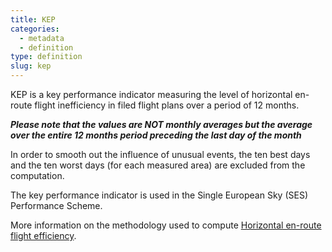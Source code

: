 ```yaml
---
title: KEP
categories:
  - metadata
  - definition
type: definition
slug: kep
---
```


KEP is a key performance indicator measuring the level of horizontal
en-route flight inefficiency in filed flight plans over a period of 12 months.

***Please note that the values are NOT monthly averages but the average over the
entire 12 months period preceding the last day of the month***

In order to smooth out the influence of unusual events, the ten best days and
the ten worst days (for each measured area) are excluded from the computation.

The key performance indicator is used in the Single European Sky (SES)
Performance Scheme.

More information on the methodology used to compute
[Horizontal en-route flight efficiency](/methodology/horizontal-flight-efficiency-pi/).
